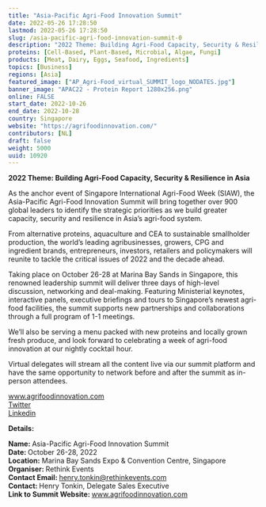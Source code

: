 ```yaml
---
title: "Asia-Pacific Agri-Food Innovation Summit"
date: 2022-05-26 17:28:50
lastmod: 2022-05-26 17:28:50
slug: /asia-pacific-agri-food-innovation-summit-0
description: "2022 Theme: Building Agri-Food Capacity, Security & Resilience in AsiaAs the anchor event of Singapore International Agri-Food Week (SIAW), the Asia-Pacific Agri-Food Innovation Summit will bring together over 900 global leaders to identify the strategic priorities as we build greater capacity, security and resilience in Asia’s agri-food system."
proteins: [Cell-Based, Plant-Based, Microbial, Algae, Fungi]
products: [Meat, Dairy, Eggs, Seafood, Ingredients]
topics: [Business]
regions: [Asia]
featured_image: ["AP_Agri-Food_virtual_SUMMIT_logo_NODATES.jpg"]
banner_image: "APAC22 - Protein Report 1280x256.png"
online: FALSE
start_date: 2022-10-26
end_date: 2022-10-28
country: Singapore
website: "https://agrifoodinnovation.com/"
contributors: [NL]
draft: false
weight: 5000
uuid: 10920
---
```

<p><strong>2022 Theme: Building Agri-Food Capacity, Security & Resilience in Asia</strong></p>
<p>As the anchor event of Singapore International Agri-Food Week (SIAW), the Asia-Pacific Agri-Food Innovation Summit will bring together over 900 global leaders to identify the strategic priorities as we build greater capacity, security and resilience in Asia’s agri-food system.</p>
<p>From alternative proteins, aquaculture and CEA to sustainable smallholder production, the world’s leading agribusinesses, growers, CPG and ingredient brands, entrepreneurs, investors, retailers and policymakers will reunite to tackle the critical issues of 2022 and the decade ahead.</p>
<p>Taking place on October 26-28 at Marina Bay Sands in Singapore, this renowned leadership summit will deliver three days of high-level discussion, networking and deal-making. Featuring Ministerial keynotes, interactive panels, executive briefings and tours to Singapore’s newest agri-food facilities, the summit supports new partnerships and collaborations through a full program of 1-1 meetings.</p>
<p>We’ll also be serving a menu packed with new proteins and locally grown fresh produce, and look forward to celebrating a week of agri-food innovation at our nightly cocktail hour.</p>
<p>Virtual delegates will stream all the content live via our summit platform and have the same opportunity to network before and after the summit as in-person attendees.</p>
<p><a href="http://www.agrifoodinnovation.com">www.agrifoodinnovation.com</a><br />
<a href="https://twitter.com/APACAgriFood">Twitter</a><br />
<a href="https://www.linkedin.com/showcase/apac-agrifood/">Linkedin</a></p>
<p><strong>Details:</strong></p>
<p><strong>Name: </strong>Asia-Pacific Agri-Food Innovation Summit<br />
<strong>Date: </strong>October 26-28, 2022<br />
<strong>Location:</strong> Marina Bay Sands Expo & Convention Centre, Singapore<br />
<strong>Organiser: </strong>Rethink Events<br />
<strong>Contact Email: </strong><a href="mailto:henry.tonkin@rethinkevents.com">henry.tonkin@rethinkevents.com</a><br />
<strong>Contact: </strong>Henry Tonkin, Delegate Sales Executive<br />
<strong>Link to Summit Website: </strong><a href="http://www.agrifoodinnovation.com">www.agrifoodinnovation.com</a></p>
